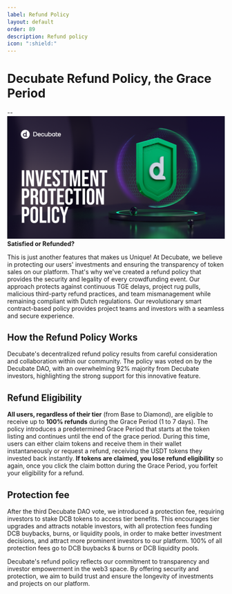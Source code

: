 ```yaml
---
label: Refund Policy
layout: default
order: 89
description: Refund policy
icon: ":shield:"
---
```

# Decubate Refund Policy, the Grace Period
--![](../static\refund-policy.png)
**Satisfied or Refunded?**

This is just another features that makes us Unique! At Decubate, we believe in protecting our users' investments and ensuring the transparency of token sales on our platform. That's why we've created a refund policy that provides the security and legality of every crowdfunding event. Our approach protects against continuous TGE delays, project rug pulls, malicious third-party refund practices, and team mismanagement while remaining compliant with Dutch regulations. Our revolutionary smart contract-based policy provides project teams and investors with a seamless and secure experience.

## How the Refund Policy Works
Decubate's decentralized refund policy results from careful consideration and collaboration within our community. The policy was voted on by the Decubate DAO, with an overwhelming 92% majority from Decubate investors, highlighting the strong support for this innovative feature.

## Refund Eligibility
**All users, regardless of their tier** (from Base to Diamond), are eligible to receive up to **100% refunds** during the Grace Period (1 to 7 days). The policy introduces a predetermined Grace Period that starts at the token listing and continues until the end of the grace period. During this time, users can either claim tokens and receive them in their wallet instantaneously or request a refund, receiving the USDT tokens they invested back instantly.
**If tokens are claimed, you lose refund eligibility** so again, once you click the claim botton during the Grace Period, you forfeit your eligibility for a refund.


## Protection fee
After the third Decubate DAO vote, we introduced a protection fee, requiring investors to stake DCB tokens to access tier benefits. This encourages tier upgrades and attracts notable investors, with all protection fees funding DCB buybacks, burns, or liquidity pools, in order to make better investment decisions, and attract more prominent investors to our platform. 100% of all protection fees go to DCB buybacks & burns or DCB liquidity pools.

Decubate's refund policy reflects our commitment to transparency and investor empowerment in the web3 space. By offering security and protection, we aim to build trust and ensure the longevity of investments and projects on our platform.
